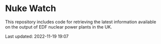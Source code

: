 # Nuke Watch

This repository includes code for retrieving the latest information available on the output of EDF nuclear power plants in the UK.

Last updated: 2022-11-19 19:07
